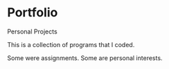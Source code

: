 # Portfolio
Personal Projects

This is a collection of programs that I coded.

Some were assignments.
Some are personal interests.
